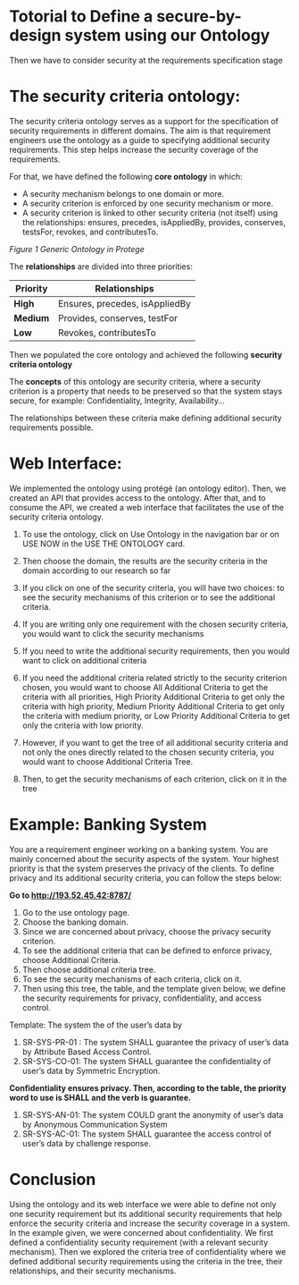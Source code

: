 
# Totorial to Define a secure-by-design system using our Ontology

Then we have to consider security at the requirements specification stage
# The security criteria ontology:
The security criteria ontology serves as a support for the specification of security requirements in different domains. The aim is that requirement engineers use the ontology as a guide to specifying additional security requirements. This step helps increase the security coverage of the requirements.

For that, we have defined the following **core ontology** in which:

- A security mechanism belongs to one domain or more.
- A security criterion is enforced by one security mechanism or more.
- A security criterion is linked to other security criteria (not itself) using the relationships: ensures, precedes, isAppliedBy, provides, conserves, testsFor, revokes, and contributesTo.

*Figure 1 Generic Ontology in Protege*

The **relationships** are divided into three priorities:

|**Priority**|**Relationships**|
| - | - |
|**High**|Ensures, precedes, isAppliedBy|
|**Medium**|Provides, conserves, testFor|
|**Low**|Revokes, contributesTo|

Then we populated the core ontology and achieved the following **security criteria ontology**

The **concepts** of this ontology are security criteria, where a security criterion is a property that needs to be preserved so that the system stays secure, for example: Confidentiality, Integrity, Availability…

The relationships between these criteria make defining additional security requirements possible.

# Web Interface:
We implemented the ontology using protégé (an ontology editor). Then, we created an API that provides access to the ontology.
After that, and to consume the API, we created a web interface that facilitates the use of the security criteria ontology.

1. To use the ontology, click on Use Ontology in the navigation bar or on USE NOW in the USE THE ONTOLOGY card.
1. Then choose the domain, the results are the security criteria in the domain according to our research so far
1. If you click on one of the security criteria, you will have two choices: to see the security mechanisms of this criterion or to see the additional criteria.
1. If you are writing only one requirement with the chosen security criteria, you would want to click the security mechanisms 
1. If you need to write the additional security requirements, then you would want to click on additional criteria
1. If you need the additional criteria related strictly to the security criterion chosen, you would want to choose All Additional Criteria to get the criteria with all priorities, High Priority Additional Criteria to get only the criteria with high priority, Medium Priority Additional Criteria to get only the criteria with medium priority, or Low Priority Additional Criteria to get only the criteria with low priority.

1. However, if you want to get the tree of all additional security criteria and not only the ones directly related to the chosen security criteria, you would want to choose Additional Criteria Tree. 
1. Then, to get the security mechanisms of each criterion, click on it in the tree

# Example: Banking System

You are a requirement engineer working on a banking system. You are mainly concerned about the security aspects of the system. Your highest priority is that the system preserves the privacy of the clients. To define privacy and its additional security criteria, you can follow the steps below:

**Go to <http://193.52.45.42:8787/>** 
1. Go to the use ontology page.
1. Choose the banking domain.
1. Since we are concerned about privacy, choose the privacy security criterion.
1. To see the additional criteria that can be defined to enforce privacy, choose Additional Criteria.
1. Then choose additional criteria tree. 
1. To see the security mechanisms of each criteria, click on it.
1. Then using this tree, the table, and the template given below, we define the security requirements for privacy, confidentiality, and access control.

Template: The system <word> <verb> the <security criteria> of the user’s data by <security mechanism>

1. SR-SYS-PR-01 : The system SHALL guarantee the privacy of user’s data by Attribute Based Access Control.
1. SR-SYS-CO-01: The system SHALL guarantee the confidentiality of user’s data by Symmetric Encryption.

**Confidentiality ensures privacy. Then, according to the table, the priority word to use is SHALL and the verb is guarantee.**

1. SR-SYS-AN-01: The system COULD grant the anonymity of user’s data by Anonymous Communication System
1. SR-SYS-AC-01: The system SHALL guarantee the access control of user’s data by challenge response.

# Conclusion

Using the ontology and its web interface we were able to define not only one security requirement but its additional security requirements that help enforce the security criteria and increase the security coverage in a system. In the example given, we were concerned about confidentiality. We first defined a confidentiality security requirement (with a relevant security mechanism). Then we explored the criteria tree of confidentiality where we defined additional security requirements using the criteria in the tree, their relationships, and their security mechanisms.
